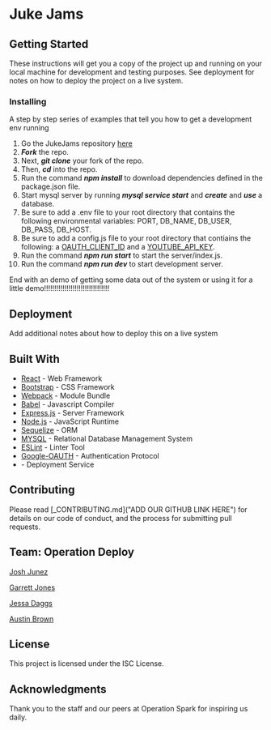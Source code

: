 # Juke Jams

## Getting Started

These instructions will get you a copy of the project up and running on your local machine for development and testing purposes. See deployment for notes on how to deploy the project on a live system.

### Installing

A step by step series of examples that tell you how to get a development env running

1. Go the JukeJams repository [here](http://repoendpointhere)
2. ***Fork*** the repo.
3. Next, ***git clone*** your fork of the repo.
4. Then, ***cd*** into the repo.
5. Run the command ***npm install*** to download dependencies defined in the package.json file.
6. Start mysql server by running ***mysql service start*** and ***create*** and ***use*** a database.
7. Be sure to add a .env file to your root directory that contains the following environmental variables: PORT, DB_NAME, DB_USER, DB_PASS, DB_HOST.
7. Be sure to add a config.js file to your root directory that contiains the following: a [OAUTH_CLIENT_ID](https://developers.google.com/fit/android/get-api-key) and a [YOUTUBE_API_KEY](https://developers.google.com/youtube/v3/getting-started). 
9. Run the command ***npm run start*** to start the server/index.js.
10. Run the command ***npm run dev*** to start development server.

End with an demo of getting some data out of the system or using it for a little demo!!!!!!!!!!!!!!!!!!!!!!!!!!!!!!!!

## Deployment

Add additional notes about how to deploy this on a live system

## Built With

* [React](https://reactjs.org/) - Web Framework
* [Bootstrap](https://maven.apache.org/) - CSS Framework
* [Webpack](https://maven.apache.org/) - Module Bundle
* [Babel](http://www.dropwizard.io/1.0.2/docs/) - Javascript Compiler
* [Express.js](https://maven.apache.org/) - Server Framework
* [Node.js](https://nodejs.org/en/) - JavaScript Runtime
* [Sequelize](http://www.dropwizard.io/1.0.2/docs/) - ORM
* [MYSQL](https://maven.apache.org/) - Relational Database Management System
* [ESLint](http://www.dropwizard.io/1.0.2/docs/) - Linter Tool
* [Google-OAUTH](https://rometools.github.io/rome/) - Authentication Protocol
* []() - Deployment Service


## Contributing
Please read [_CONTRIBUTING.md]("ADD OUR GITHUB LINK HERE") for details on our code of conduct, and the process for submitting pull requests.

## Team: Operation Deploy
[Josh Junez](https://github.com/joshjnunez)

[Garrett Jones](https://github.com/gjones2019)

[Jessa Daggs](https://github.com/jldaggs88)

[Austin Brown](https://github.com/austinbrown-opspark)

## License
This project is licensed under the ISC License.

## Acknowledgments
Thank you to the staff and our peers at Operation Spark for inspiring us daily. 
